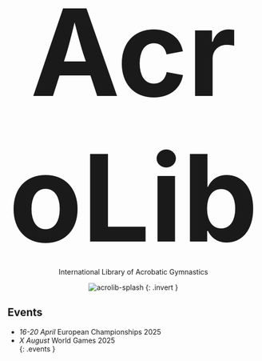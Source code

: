 # AcroLib

International Library of Acrobatic Gymnastics

![acrolib-splash](assets/Reading-Acrobats-Refined-Colorised.png)
{: .invert }

## Events

* *16-20 April* European Championships 2025
* *X August* World Games 2025  
{: .events }

<style>
  h1 {
    font-size: 25vw;
    text-align: center;
    padding-bottom: 0;
    padding-top: 0;
    margin: 0;
    margin-bottom: -20px;
  }

  p {
    text-align: center;
  }

  .up {
    display: none;
  }

  .events {
    background: var(--highlight);
  }
    .events ul {
      padding: 30px;
      list-style: none;
    }
    .events li {
      border: 1px solid;
      padding: 20px;
      list-style: none;
    }

    .events em {
       border-right: 1px solid;
       padding-right: 20px;
    }

  main {
    padding-bottom: 0;
  }

  footer {
    display: none;
  }
</style>
